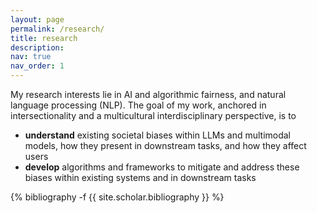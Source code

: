 ```yaml
---
layout: page
permalink: /research/
title: research
description: 
nav: true
nav_order: 1
---
```


My research interests lie in AI and algorithmic fairness, and natural language processing (NLP). The goal of my work, anchored in intersectionality and a multicultural interdisciplinary perspective, is to 
* **understand** existing societal biases within LLMs and multimodal models, how they present in downstream tasks, and how they affect users
* **develop** algorithms and frameworks to mitigate and address these biases within existing systems and in downstream tasks


<!-- _pages/publications.md -->
<div class="publications">

{% bibliography -f {{ site.scholar.bibliography }} %}

</div>
